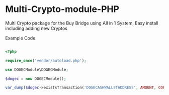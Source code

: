 # Multi-Crypto-module-PHP
Multi Crypto package for the Buy Bridge using All in 1 System, Easy install including adding new Cryptos

Example Code:

```php

<?php

require_once('vendor/autoload.php');

use DOGECModule\DOGECModule;

$dogec = new DOGECModule();

var_dump($dogec->existsTransaction('DOGECASHWALLETADDRESS', AMOUNT, CORRENT_TIMESTAMP));```
